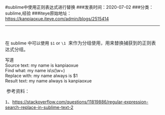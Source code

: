 #sublime中使用正则表达式进行替换
###发表时间：2020-07-02
###分类：sublime,经验
###iteye原始地址：<a href="https://kanpiaoxue.iteye.com/admin/blogs/2515414" target="_blank">https://kanpiaoxue.iteye.com/admin/blogs/2515414</a>

---

<div class="iteye-blog-content-contain" style="font-size: 14px;"> 
 <p>&nbsp;</p> 
 <p>在 sublime 中可以使用&nbsp;<code style="">$1</code><span style="color: #242729; font-family: Arial, 'Helvetica Neue', Helvetica, sans-serif; font-size: 15px;">&nbsp;or&nbsp;</span><code style="">\1</code><span style="color: #242729; font-family: Arial, 'Helvetica Neue', Helvetica, sans-serif; font-size: 15px;">&nbsp; 来作为分组使用，用来替换捕获到的正则表达式分组。</span></p> 
 <div class="quote_title">
  写道
 </div> 
 <div class="quote_div">
  Source text: my name is kanpiaoxue
  <br>Find what: my name is\s(\w+)
  <br>Replace with: my name always is $1
  <br>Result text: my name always is kanpiaoxue
 </div> 
 <p><span style="color: #242729; font-family: Arial, 'Helvetica Neue', Helvetica, sans-serif; font-size: 15px;">&nbsp;参考资料：&nbsp;</span></p> 
 <p><span style="color: #242729; font-family: Arial, 'Helvetica Neue', Helvetica, sans-serif; font-size: 15px;">1、</span><a href="https://stackoverflow.com/questions/11819886/regular-expression-search-replace-in-sublime-text-2">https://stackoverflow.com/questions/11819886/regular-expression-search-replace-in-sublime-text-2</a></p> 
 <p>&nbsp;</p> 
</div>